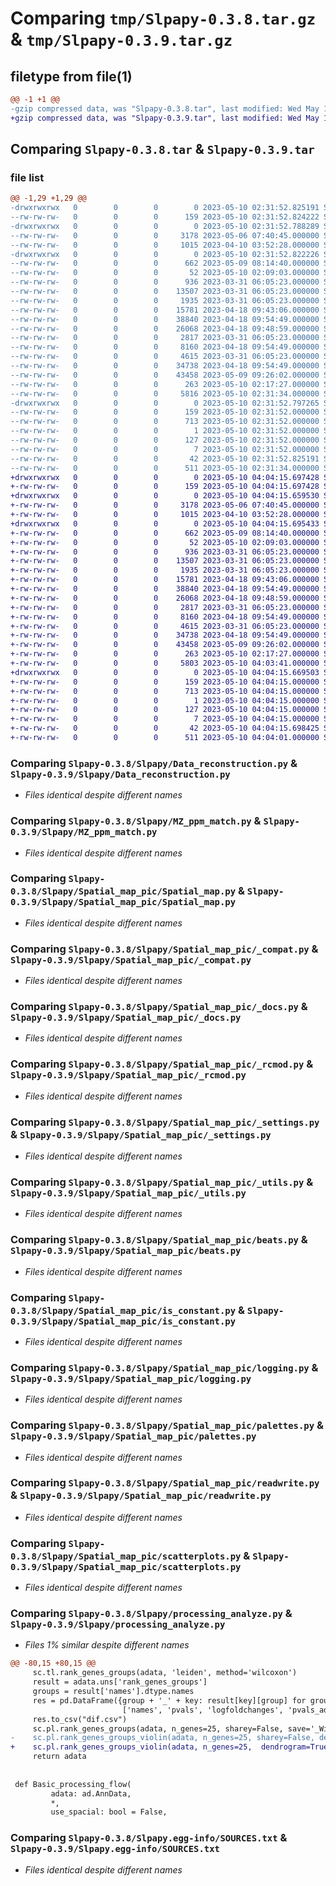 # Comparing `tmp/Slpapy-0.3.8.tar.gz` & `tmp/Slpapy-0.3.9.tar.gz`

## filetype from file(1)

```diff
@@ -1 +1 @@
-gzip compressed data, was "Slpapy-0.3.8.tar", last modified: Wed May 10 02:31:52 2023, max compression
+gzip compressed data, was "Slpapy-0.3.9.tar", last modified: Wed May 10 04:04:15 2023, max compression
```

## Comparing `Slpapy-0.3.8.tar` & `Slpapy-0.3.9.tar`

### file list

```diff
@@ -1,29 +1,29 @@
-drwxrwxrwx   0        0        0        0 2023-05-10 02:31:52.825191 Slpapy-0.3.8/
--rw-rw-rw-   0        0        0      159 2023-05-10 02:31:52.824222 Slpapy-0.3.8/PKG-INFO
-drwxrwxrwx   0        0        0        0 2023-05-10 02:31:52.788289 Slpapy-0.3.8/Slpapy/
--rw-rw-rw-   0        0        0     3178 2023-05-06 07:40:45.000000 Slpapy-0.3.8/Slpapy/Data_reconstruction.py
--rw-rw-rw-   0        0        0     1015 2023-04-10 03:52:28.000000 Slpapy-0.3.8/Slpapy/MZ_ppm_match.py
-drwxrwxrwx   0        0        0        0 2023-05-10 02:31:52.822226 Slpapy-0.3.8/Slpapy/Spatial_map_pic/
--rw-rw-rw-   0        0        0      662 2023-05-09 08:14:40.000000 Slpapy-0.3.8/Slpapy/Spatial_map_pic/Spatial_map.py
--rw-rw-rw-   0        0        0       52 2023-05-10 02:09:03.000000 Slpapy-0.3.8/Slpapy/Spatial_map_pic/__init__.py
--rw-rw-rw-   0        0        0      936 2023-03-31 06:05:23.000000 Slpapy-0.3.8/Slpapy/Spatial_map_pic/_compat.py
--rw-rw-rw-   0        0        0    13507 2023-03-31 06:05:23.000000 Slpapy-0.3.8/Slpapy/Spatial_map_pic/_docs.py
--rw-rw-rw-   0        0        0     1935 2023-03-31 06:05:23.000000 Slpapy-0.3.8/Slpapy/Spatial_map_pic/_rcmod.py
--rw-rw-rw-   0        0        0    15781 2023-04-18 09:43:06.000000 Slpapy-0.3.8/Slpapy/Spatial_map_pic/_settings.py
--rw-rw-rw-   0        0        0    38840 2023-04-18 09:54:49.000000 Slpapy-0.3.8/Slpapy/Spatial_map_pic/_utils.py
--rw-rw-rw-   0        0        0    26068 2023-04-18 09:48:59.000000 Slpapy-0.3.8/Slpapy/Spatial_map_pic/beats.py
--rw-rw-rw-   0        0        0     2817 2023-03-31 06:05:23.000000 Slpapy-0.3.8/Slpapy/Spatial_map_pic/is_constant.py
--rw-rw-rw-   0        0        0     8160 2023-04-18 09:54:49.000000 Slpapy-0.3.8/Slpapy/Spatial_map_pic/logging.py
--rw-rw-rw-   0        0        0     4615 2023-03-31 06:05:23.000000 Slpapy-0.3.8/Slpapy/Spatial_map_pic/palettes.py
--rw-rw-rw-   0        0        0    34738 2023-04-18 09:54:49.000000 Slpapy-0.3.8/Slpapy/Spatial_map_pic/readwrite.py
--rw-rw-rw-   0        0        0    43458 2023-05-09 09:26:02.000000 Slpapy-0.3.8/Slpapy/Spatial_map_pic/scatterplots.py
--rw-rw-rw-   0        0        0      263 2023-05-10 02:17:27.000000 Slpapy-0.3.8/Slpapy/__init__.py
--rw-rw-rw-   0        0        0     5816 2023-05-10 02:31:34.000000 Slpapy-0.3.8/Slpapy/processing_analyze.py
-drwxrwxrwx   0        0        0        0 2023-05-10 02:31:52.797265 Slpapy-0.3.8/Slpapy.egg-info/
--rw-rw-rw-   0        0        0      159 2023-05-10 02:31:52.000000 Slpapy-0.3.8/Slpapy.egg-info/PKG-INFO
--rw-rw-rw-   0        0        0      713 2023-05-10 02:31:52.000000 Slpapy-0.3.8/Slpapy.egg-info/SOURCES.txt
--rw-rw-rw-   0        0        0        1 2023-05-10 02:31:52.000000 Slpapy-0.3.8/Slpapy.egg-info/dependency_links.txt
--rw-rw-rw-   0        0        0      127 2023-05-10 02:31:52.000000 Slpapy-0.3.8/Slpapy.egg-info/requires.txt
--rw-rw-rw-   0        0        0        7 2023-05-10 02:31:52.000000 Slpapy-0.3.8/Slpapy.egg-info/top_level.txt
--rw-rw-rw-   0        0        0       42 2023-05-10 02:31:52.825191 Slpapy-0.3.8/setup.cfg
--rw-rw-rw-   0        0        0      511 2023-05-10 02:31:34.000000 Slpapy-0.3.8/setup.py
+drwxrwxrwx   0        0        0        0 2023-05-10 04:04:15.697428 Slpapy-0.3.9/
+-rw-rw-rw-   0        0        0      159 2023-05-10 04:04:15.697428 Slpapy-0.3.9/PKG-INFO
+drwxrwxrwx   0        0        0        0 2023-05-10 04:04:15.659530 Slpapy-0.3.9/Slpapy/
+-rw-rw-rw-   0        0        0     3178 2023-05-06 07:40:45.000000 Slpapy-0.3.9/Slpapy/Data_reconstruction.py
+-rw-rw-rw-   0        0        0     1015 2023-04-10 03:52:28.000000 Slpapy-0.3.9/Slpapy/MZ_ppm_match.py
+drwxrwxrwx   0        0        0        0 2023-05-10 04:04:15.695433 Slpapy-0.3.9/Slpapy/Spatial_map_pic/
+-rw-rw-rw-   0        0        0      662 2023-05-09 08:14:40.000000 Slpapy-0.3.9/Slpapy/Spatial_map_pic/Spatial_map.py
+-rw-rw-rw-   0        0        0       52 2023-05-10 02:09:03.000000 Slpapy-0.3.9/Slpapy/Spatial_map_pic/__init__.py
+-rw-rw-rw-   0        0        0      936 2023-03-31 06:05:23.000000 Slpapy-0.3.9/Slpapy/Spatial_map_pic/_compat.py
+-rw-rw-rw-   0        0        0    13507 2023-03-31 06:05:23.000000 Slpapy-0.3.9/Slpapy/Spatial_map_pic/_docs.py
+-rw-rw-rw-   0        0        0     1935 2023-03-31 06:05:23.000000 Slpapy-0.3.9/Slpapy/Spatial_map_pic/_rcmod.py
+-rw-rw-rw-   0        0        0    15781 2023-04-18 09:43:06.000000 Slpapy-0.3.9/Slpapy/Spatial_map_pic/_settings.py
+-rw-rw-rw-   0        0        0    38840 2023-04-18 09:54:49.000000 Slpapy-0.3.9/Slpapy/Spatial_map_pic/_utils.py
+-rw-rw-rw-   0        0        0    26068 2023-04-18 09:48:59.000000 Slpapy-0.3.9/Slpapy/Spatial_map_pic/beats.py
+-rw-rw-rw-   0        0        0     2817 2023-03-31 06:05:23.000000 Slpapy-0.3.9/Slpapy/Spatial_map_pic/is_constant.py
+-rw-rw-rw-   0        0        0     8160 2023-04-18 09:54:49.000000 Slpapy-0.3.9/Slpapy/Spatial_map_pic/logging.py
+-rw-rw-rw-   0        0        0     4615 2023-03-31 06:05:23.000000 Slpapy-0.3.9/Slpapy/Spatial_map_pic/palettes.py
+-rw-rw-rw-   0        0        0    34738 2023-04-18 09:54:49.000000 Slpapy-0.3.9/Slpapy/Spatial_map_pic/readwrite.py
+-rw-rw-rw-   0        0        0    43458 2023-05-09 09:26:02.000000 Slpapy-0.3.9/Slpapy/Spatial_map_pic/scatterplots.py
+-rw-rw-rw-   0        0        0      263 2023-05-10 02:17:27.000000 Slpapy-0.3.9/Slpapy/__init__.py
+-rw-rw-rw-   0        0        0     5803 2023-05-10 04:03:41.000000 Slpapy-0.3.9/Slpapy/processing_analyze.py
+drwxrwxrwx   0        0        0        0 2023-05-10 04:04:15.669503 Slpapy-0.3.9/Slpapy.egg-info/
+-rw-rw-rw-   0        0        0      159 2023-05-10 04:04:15.000000 Slpapy-0.3.9/Slpapy.egg-info/PKG-INFO
+-rw-rw-rw-   0        0        0      713 2023-05-10 04:04:15.000000 Slpapy-0.3.9/Slpapy.egg-info/SOURCES.txt
+-rw-rw-rw-   0        0        0        1 2023-05-10 04:04:15.000000 Slpapy-0.3.9/Slpapy.egg-info/dependency_links.txt
+-rw-rw-rw-   0        0        0      127 2023-05-10 04:04:15.000000 Slpapy-0.3.9/Slpapy.egg-info/requires.txt
+-rw-rw-rw-   0        0        0        7 2023-05-10 04:04:15.000000 Slpapy-0.3.9/Slpapy.egg-info/top_level.txt
+-rw-rw-rw-   0        0        0       42 2023-05-10 04:04:15.698425 Slpapy-0.3.9/setup.cfg
+-rw-rw-rw-   0        0        0      511 2023-05-10 04:04:01.000000 Slpapy-0.3.9/setup.py
```

### Comparing `Slpapy-0.3.8/Slpapy/Data_reconstruction.py` & `Slpapy-0.3.9/Slpapy/Data_reconstruction.py`

 * *Files identical despite different names*

### Comparing `Slpapy-0.3.8/Slpapy/MZ_ppm_match.py` & `Slpapy-0.3.9/Slpapy/MZ_ppm_match.py`

 * *Files identical despite different names*

### Comparing `Slpapy-0.3.8/Slpapy/Spatial_map_pic/Spatial_map.py` & `Slpapy-0.3.9/Slpapy/Spatial_map_pic/Spatial_map.py`

 * *Files identical despite different names*

### Comparing `Slpapy-0.3.8/Slpapy/Spatial_map_pic/_compat.py` & `Slpapy-0.3.9/Slpapy/Spatial_map_pic/_compat.py`

 * *Files identical despite different names*

### Comparing `Slpapy-0.3.8/Slpapy/Spatial_map_pic/_docs.py` & `Slpapy-0.3.9/Slpapy/Spatial_map_pic/_docs.py`

 * *Files identical despite different names*

### Comparing `Slpapy-0.3.8/Slpapy/Spatial_map_pic/_rcmod.py` & `Slpapy-0.3.9/Slpapy/Spatial_map_pic/_rcmod.py`

 * *Files identical despite different names*

### Comparing `Slpapy-0.3.8/Slpapy/Spatial_map_pic/_settings.py` & `Slpapy-0.3.9/Slpapy/Spatial_map_pic/_settings.py`

 * *Files identical despite different names*

### Comparing `Slpapy-0.3.8/Slpapy/Spatial_map_pic/_utils.py` & `Slpapy-0.3.9/Slpapy/Spatial_map_pic/_utils.py`

 * *Files identical despite different names*

### Comparing `Slpapy-0.3.8/Slpapy/Spatial_map_pic/beats.py` & `Slpapy-0.3.9/Slpapy/Spatial_map_pic/beats.py`

 * *Files identical despite different names*

### Comparing `Slpapy-0.3.8/Slpapy/Spatial_map_pic/is_constant.py` & `Slpapy-0.3.9/Slpapy/Spatial_map_pic/is_constant.py`

 * *Files identical despite different names*

### Comparing `Slpapy-0.3.8/Slpapy/Spatial_map_pic/logging.py` & `Slpapy-0.3.9/Slpapy/Spatial_map_pic/logging.py`

 * *Files identical despite different names*

### Comparing `Slpapy-0.3.8/Slpapy/Spatial_map_pic/palettes.py` & `Slpapy-0.3.9/Slpapy/Spatial_map_pic/palettes.py`

 * *Files identical despite different names*

### Comparing `Slpapy-0.3.8/Slpapy/Spatial_map_pic/readwrite.py` & `Slpapy-0.3.9/Slpapy/Spatial_map_pic/readwrite.py`

 * *Files identical despite different names*

### Comparing `Slpapy-0.3.8/Slpapy/Spatial_map_pic/scatterplots.py` & `Slpapy-0.3.9/Slpapy/Spatial_map_pic/scatterplots.py`

 * *Files identical despite different names*

### Comparing `Slpapy-0.3.8/Slpapy/processing_analyze.py` & `Slpapy-0.3.9/Slpapy/processing_analyze.py`

 * *Files 1% similar despite different names*

```diff
@@ -80,15 +80,15 @@
     sc.tl.rank_genes_groups(adata, 'leiden', method='wilcoxon')
     result = adata.uns['rank_genes_groups']
     groups = result['names'].dtype.names
     res = pd.DataFrame({group + '_' + key: result[key][group] for group in groups for key in
                         ['names', 'pvals', 'logfoldchanges', 'pvals_adj', 'scores']})
     res.to_csv("dif.csv")
     sc.pl.rank_genes_groups(adata, n_genes=25, sharey=False, save='_Wilcoxon.png')
-    sc.pl.rank_genes_groups_violin(adata, n_genes=25, sharey=False, dendrogram=True, save='_violin_Wilcoxon.png')
+    sc.pl.rank_genes_groups_violin(adata, n_genes=25,  dendrogram=True, save='_violin_Wilcoxon.png')
     return adata
 
 
 def Basic_processing_flow(
         adata: ad.AnnData,
         *,
         use_spacial: bool = False,
```

### Comparing `Slpapy-0.3.8/Slpapy.egg-info/SOURCES.txt` & `Slpapy-0.3.9/Slpapy.egg-info/SOURCES.txt`

 * *Files identical despite different names*

